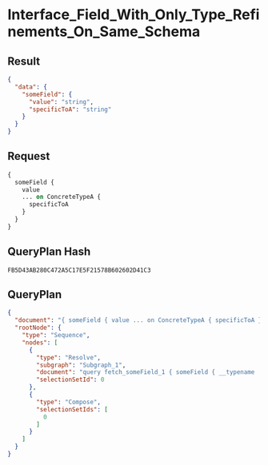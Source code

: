 # Interface_Field_With_Only_Type_Refinements_On_Same_Schema

## Result

```json
{
  "data": {
    "someField": {
      "value": "string",
      "specificToA": "string"
    }
  }
}
```

## Request

```graphql
{
  someField {
    value
    ... on ConcreteTypeA {
      specificToA
    }
  }
}
```

## QueryPlan Hash

```text
FB5D43AB280C472A5C17E5F21578B602602D41C3
```

## QueryPlan

```json
{
  "document": "{ someField { value ... on ConcreteTypeA { specificToA } } }",
  "rootNode": {
    "type": "Sequence",
    "nodes": [
      {
        "type": "Resolve",
        "subgraph": "Subgraph_1",
        "document": "query fetch_someField_1 { someField { __typename ... on ConcreteTypeA { value specificToA } } }",
        "selectionSetId": 0
      },
      {
        "type": "Compose",
        "selectionSetIds": [
          0
        ]
      }
    ]
  }
}
```

